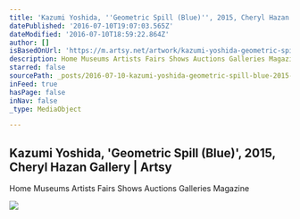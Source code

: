 ```yaml
---
title: 'Kazumi Yoshida, ''Geometric Spill (Blue)'', 2015, Cheryl Hazan Gallery | Artsy'
datePublished: '2016-07-10T19:07:03.565Z'
dateModified: '2016-07-10T18:59:22.864Z'
author: []
isBasedOnUrl: 'https://m.artsy.net/artwork/kazumi-yoshida-geometric-spill-blue'
description: Home Museums Artists Fairs Shows Auctions Galleries Magazine
starred: false
sourcePath: _posts/2016-07-10-kazumi-yoshida-geometric-spill-blue-2015-cheryl-hazan.md
inFeed: true
hasPage: false
inNav: false
_type: MediaObject

---
```

<article style=""><h1>Kazumi Yoshida, 'Geometric Spill (Blue)', 2015, Cheryl Hazan Gallery | Artsy</h1><p>Home Museums Artists Fairs Shows Auctions Galleries Magazine</p><img src="https://d32dm0rphc51dk.cloudfront.net/ekD9jP_QpVkgVZD_4kTxhg/large.jpg" /></article>
